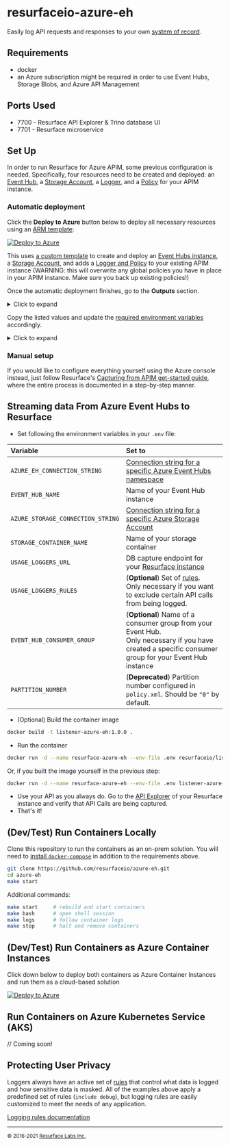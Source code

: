 # resurfaceio-azure-eh
Easily log API requests and responses to your own [system of record](https://resurface.io/).

## Requirements

* docker
* an Azure subscription might be required in order to use Event Hubs, Storage Blobs, and Azure API Management

## Ports Used

* 7700 - Resurface API Explorer & Trino database UI
* 7701 - Resurface microservice

<a name="set-up"/>

## Set Up
In order to run Resurface for Azure APIM, some previous configuration is needed. Specifically, four resources need to be created and deployed: an [Event Hub](https://docs.microsoft.com/en-us/azure/event-hubs/event-hubs-about), a [Storage Account](https://docs.microsoft.com/en-us/azure/storage/common/storage-account-overview), a [Logger](https://docs.microsoft.com/en-us/rest/api/apimanagement/current-ga/logger/create-or-update), and a [Policy](https://docs.microsoft.com/en-us/azure/api-management/set-edit-policies) for your APIM instance.

### Automatic deployment
Click the **Deploy to Azure** button below to deploy all necessary resources using an [ARM template](https://docs.microsoft.com/en-us/azure/azure-resource-manager/templates/overview):

[![Deploy to Azure](https://aka.ms/deploytoazurebutton)](https://portal.azure.com/#create/Microsoft.Template/uri/https%3A%2F%2Fraw.githubusercontent.com%2Fresurfaceio%2Fiac-templates%2Fmaster%2Fazure%2Fazuredeployresources.json)

This uses [a custom template](https://github.com/resurfaceio/iac-templates/blob/master/azure/azuredeployresources.json) to create and deploy an [Event Hubs instance](https://github.com/resurfaceio/iac-templates/blob/master/azure/event-hub.json), a [Storage Account](https://github.com/resurfaceio/iac-templates/blob/master/azure/storageaccount.json), and adds a [Logger and Policy](https://github.com/resurfaceio/iac-templates/blob/master/azure/logger-and-policy.json) to your existing APIM instance (WARNING: this will overwrite any global policies you have in place in your APIM instance. Make sure you back up existing policies!)

Once the automatic deployment finishes, go to the **Outputs** section.
<details>
  <summary> Click to expand</summary>
  
  ![image](https://user-images.githubusercontent.com/7117255/169603018-76e9ec7b-918e-4d47-87a7-253c2e820d08.png)
</details>

Copy the listed values and update the [required environment variables](#logging-from-azure-event-hubs) accordingly.
<details>
  <summary>Click to expand</summary>
  
  ![image](https://user-images.githubusercontent.com/7117255/169605750-911491c0-43b0-4caa-9ccb-911ad723bd1a.png)
</details>


### Manual setup

If you would like to configure everything yourself using the Azure console instead, just follow Resurface's [Capturing from APIM get-started guide](https://resurface.io/azure-get-started#manual-setup), where the entire process is documented in a step-by-step manner.

<a name="logging-from-azure-event-hubs"/>

## Streaming data From Azure Event Hubs to Resurface

- Set following the environment variables in your `.env` file:

| Variable | Set to |
|:---------|:-------|
|`AZURE_EH_CONNECTION_STRING`|[Connection string for a specific Azure Event Hubs namespace](https://docs.microsoft.com/en-us/azure/event-hubs/event-hubs-get-connection-string)|
|`EVENT_HUB_NAME`            |Name of your Event Hub instance|
|`AZURE_STORAGE_CONNECTION_STRING`|[Connection string for a specific Azure Storage Account]([https://docs.microsoft.com/en-us/azure/event-hubs/event-hubs-get-connection-string](https://docs.microsoft.com/en-us/azure/storage/common/storage-configure-connection-string))|
|`STORAGE_CONTAINER_NAME`    |Name of your storage container|
|`USAGE_LOGGERS_URL`         |DB capture endpoint for your [Resurface instance](https://resurface.io/installation)|
|`USAGE_LOGGERS_RULES`       |(**Optional**) Set of [rules](#protecting-user-privacy).<br />Only necessary if you want to exclude certain API calls from being logged.|
|`EVENT_HUB_CONSUMER_GROUP`  |(**Optional**) Name of a consumer group from your Event Hub.<br />Only necessary if you have created a specific consumer group for your Event Hub instance|
|`PARTITION_NUMBER`          |(**Deprecated**) Partition number configured in `policy.xml`. Should be `"0"` by default.|

- (Optional) Build the container image

```bash
docker build -t listener-azure-eh:1.0.0 .
```

- Run the container

```bash
docker run -d --name resurface-azure-eh --env-file .env resurfaceio/listener-azure-eh:1.0.0
```

Or, if you built the image yourself in the previous step:

```bash
docker run -d --name resurface-azure-eh --env-file .env listener-azure-eh:1.0.0
```

- Use your API as you always do. Go to the [API Explorer](https://resurface.io/docs#api-explorer) of your Resurface instance and verify that API Calls are being captured.
- That's it!

<a name="run-locally"/>

## (Dev/Test) Run Containers Locally

Clone this repository to run the containers as an on-prem solution.
You will need to [install `docker-compose`](https://docs.docker.com/compose/install/) in addition to the requirements above.

```bash
git clone https://github.com/resurfaceio/azure-eh.git
cd azure-eh
make start
```

Additional commands:

```bash
make start     # rebuild and start containers
make bash      # open shell session
make logs      # follow container logs
make stop      # halt and remove containers
```

<a name="run-on-azure"/>

## (Dev/Test) Run Containers as Azure Container Instances

Click down below to deploy both containers as Azure Container Instances and run them as a cloud-based solution

[![Deploy to Azure](https://aka.ms/deploytoazurebutton)](https://portal.azure.com/#create/Microsoft.Template/uri/https%3A%2F%2Fraw.githubusercontent.com%2Fresurfaceio%2Fiac-templates%2Fmaster%2Fazure%2Fcontainer-group.json)

<a name="run-on-aks"/>

## Run Containers on Azure Kubernetes Service (AKS)

// Coming soon!

<a name="privacy"/>

## Protecting User Privacy

Loggers always have an active set of <a href="https://resurface.io/rules.html">rules</a> that control what data is logged
and how sensitive data is masked. All of the examples above apply a predefined set of rules (`include debug`),
but logging rules are easily customized to meet the needs of any application.

<a href="https://resurface.io/rules.html">Logging rules documentation</a>

---
<small>&copy; 2016-2021 <a href="https://resurface.io">Resurface Labs Inc.</a></small>
